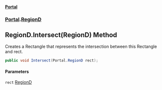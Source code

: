 #### [Portal](index.md 'index')
### [Portal](Portal.md 'Portal').[RegionD](RegionD.md 'Portal.RegionD')

## RegionD.Intersect(RegionD) Method

Creates a Rectangle that represents the intersection between this Rectangle and rect.

```csharp
public void Intersect(Portal.RegionD rect);
```
#### Parameters

<a name='Portal.RegionD.Intersect(Portal.RegionD).rect'></a>

`rect` [RegionD](RegionD.md 'Portal.RegionD')